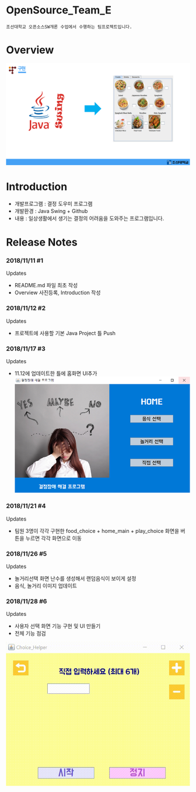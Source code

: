 # OpenSource_Team_E
    조선대학교 오픈소스SW개론 수업에서 수행하는 팀프로젝트입니다.


# Overview

![ex_screenshot](./img/overview.PNG)


# Introduction
* 개발프로그램 : 결정 도우미 프로그램
* 개발환경 : Java Swing + Github
* 내용 : 일상생활에서 생기는 결정의 어려움을 도와주는 프로그램입니다.


# Release Notes
### 2018/11/11 #1
Updates
* README.md 파일 최초 작성
* Overview 사진등록, Introduction 작성

### 2018/11/12 #2
Updates
* 프로젝트에 사용할 기본 Java Project 틀 Push

### 2018/11/17 #3
Updates
* 11.12에 업데이트한 틀에 홈화면 UI추가
![ex_screenshot](./img/home.PNG)

### 2018/11/21 #4
Updates
* 팀원 3명이 각각 구현한 food_choice + home_main + play_choice 화면을 버튼을 누르면 각각 화면으로 이동

### 2018/11/26 #5
Updates
* 놀거리선택 화면 난수를 생성해서 랜덤음식이 보이게 설정
* 음식, 놀거리 이미지 업데이트

### 2018/11/28 #6
Updates
* 사용자 선택 화면 기능 구현 및 UI 만들기
* 전체 기능 점검

![ex_screenshot](./img/user_choice.gif)

